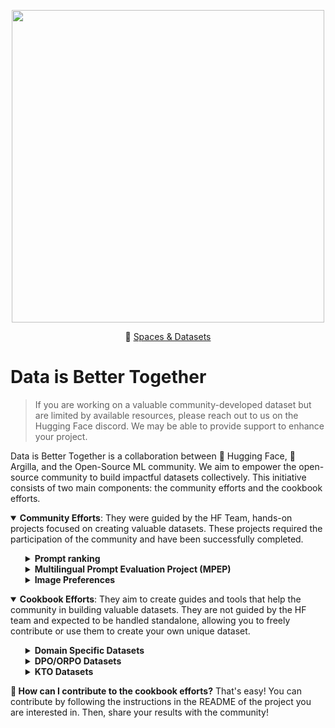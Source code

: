<p align="center">
  <img src="https://huggingface.co/blog/assets/community-datasets/thumbnail.png" width="500px"/>
</p>

<p align="center">🤗 <a href="https://huggingface.co/data-is-better-together" target="_blank">Spaces & Datasets</a></p>

# Data is Better Together

> If you are working on a valuable community-developed dataset but are limited by available resources, please reach out to us on the Hugging Face discord. We may be able to provide support to enhance your project.

Data is Better Together is a collaboration between 🤗 Hugging Face, 🏓 Argilla, and the Open-Source ML community. We aim to empower the open-source community to build impactful datasets collectively. This initiative consists of two main components: the community efforts and the cookbook efforts.

<details open>
  <summary><strong>Community Efforts</strong>: They were guided by the HF Team, hands-on projects focused on creating valuable datasets. These projects required the participation of the community and have been successfully completed.</summary>

  <ul>
  <details>
  <summary><strong>Prompt ranking</strong></summary>

  - **Goal**: This project aimed to create a dataset of 10k prompts ranked by quality. These prompts included both synthetic and human-generated from various datasets. The intention was to use the final dataset for prompt ranking tasks or synthetic data generation. You can find more information about this project in the [prompt ranking README](community-efforts/prompt_ranking/README.md)
  - **How**: First, we prepared a dataset with the prompts to be ranked using Argilla in a Hugging Face Space. Then, we invited the community to rank the prompts based on their quality. Finally, we collected the annotations and released the dataset.
  - **Result**: Over 385 people joined this initiative! Thanks to their contribution, we released [data-is-better-together/10k_prompts_ranked](https://huggingface.co/datasets/data-is-better-together/10k_prompts_ranked). This dataset can be used for different tasks as you can filter the higher-quality prompts (for instance, see the MPEP project) and generate the corresponding completions. You can also find some models built on top of it [here](https://huggingface.co/models?dataset=dataset:data-is-better-together/10k_prompts_ranked).
  </details>


  <details>
  <summary><strong>Multilingual Prompt Evaluation Project (MPEP)</strong></summary>

  - **Goal**: There are not enough language-specific benchmarks for open LLMs! So, we wanted to create a leaderboard for more languages by leveraging the community. This way, we could evaluate the performance of models using [AlpacaEval](https://github.com/tatsu-lab/alpaca_eval). You can find more information about this project in the [MPEP README](community-efforts/prompt_translation/README.md).
  - **How**: We selected a subset of 500 high-quality prompts from the [data-is-better-together/10k_prompts_ranked](https://huggingface.co/datasets/data-is-better-together/10k_prompts_ranked) (see the prompt ranking project) and asked the community to help us translate this curated prompt dataset into different languages.
  - **Result**: We achieved to translate the whole dataset for Dutch and Russian, and almost finished with Spanish. Many other languages have also joined this initiative. You can take a look at the resulting datasets [here](https://huggingface.co/datasets?search=MPEP).
  </details>

  <details>
  <summary><strong>Image Preferences</strong></summary>

  - **Goal**: This project aims to create 10K text to image preference pairs. These pairs can be used to evaluate the performance of image generation models across a wide variety of common image categories, based on prompt with varying levels of difficulty. You can find more information about this project in the [image preferences README](community-efforts/image_preferences/README.md)
  - **How**: We use the prompts from [fal/imgsys-results](https://huggingface.co/datasets/fal/imgsys-results), these prompts are evolved based on complexity and quality for various image categories. We then asked the community to annotate the preference between two generated images for each prompt.
  - **Result**: We achieved to annotate 10K preference pairs. You can take a look at the resulting dataset [here](https://huggingface.co/datasets/data-is-better-together/image_preferences).
  </details>
</ul>

<details open>
  <summary><strong>Cookbook Efforts</strong>: They aim to create guides and tools that help the community in building valuable datasets. They are not guided by the HF team and expected to be handled standalone, allowing you to freely contribute or use them to create your own unique dataset.</summary>

  <ul>
  <details>
  <summary><strong>Domain Specific Datasets</strong></summary>

  This project aims to bootstrap the creation of more domain-specific datasets for training models. The **goal** is to create a set of tools that help users to collaborate with domain experts. Find out more in the [Domain Specific Datasets README.](cookbook-efforts/domain-specific-datasets/README.md)
  </details>

  <details>
  <summary><strong>DPO/ORPO Datasets</strong></summary>

  Many languages do not have DPO datasets openly shared on the Hugging Face Hub. The [data-is-better-together/preference_data_by_language](https://huggingface.co/spaces/data-is-better-together/preference_data_by_language) Space gives you an overview of language coverage of DPO datasets for different languages. The **goal** of this project is to help foster a community of people building more DPO-style datasets for different languages. Find out more in this [DPO/ORPO datasets README](cookbook-efforts/dpo-orpo-preference/README.md).
</details>

  <details>
  <summary><strong>KTO Datasets</strong></summary>

  KTO is another type of preference dataset that can be used to train models to make decisions. Unlike DPO, it doesn't require two candidate responses. Instead, it relies on a simple binary preference, i.e. 👍👎. Thus, data is easier to collect and annotate. The **goal** of this project is to help the community create their own KTO dataset. Find out more in this [KTO datasets README](cookbook-efforts/kto-preference/README.md)

  </details>
  </ul>

**🤝​ How can I contribute to the cookbook efforts?** That's easy! You can contribute by following the instructions in the README of the project you are interested in. Then, share your results with the community!

</details>
